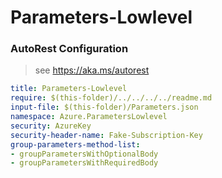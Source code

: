 # Parameters-Lowlevel
### AutoRest Configuration
> see https://aka.ms/autorest

``` yaml
title: Parameters-Lowlevel
require: $(this-folder)/../../../../readme.md
input-file: $(this-folder)/Parameters.json
namespace: Azure.ParametersLowlevel
security: AzureKey
security-header-name: Fake-Subscription-Key
group-parameters-method-list:
- groupParametersWithOptionalBody
- groupParametersWithRequiredBody
```
